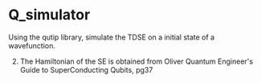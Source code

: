 # Q_simulator

Using the qutip library, simulate the TDSE on a initial state of a wavefunction.

2. The Hamiltonian of the SE is obtained from Oliver Quantum Engineer's Guide to SuperConducting Qubits, pg37